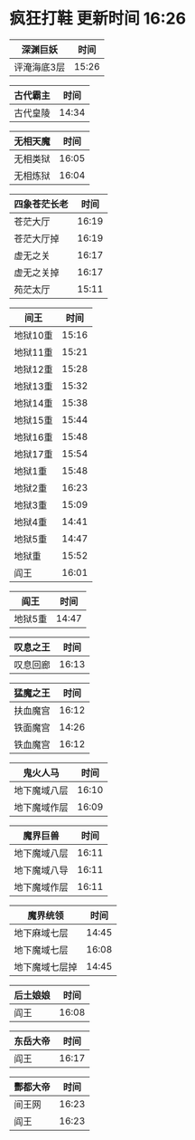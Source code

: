 # 疯狂打鞋 更新时间 16:26

| 深渊巨妖   | 时间    |
|--------|-------|
| 评淹海底3层 | 15:26 |

| 古代霸主   | 时间    |
|--------|-------|
| 古代皇陵 | 14:34 |

| 无相天魔   | 时间    |
|--------|-------|
| 无相类狱 | 16:05 |
| 无相炼狱 | 16:04 |

| 四象苍茫长老   | 时间    |
|--------|-------|
| 苍茫大厅 | 16:19 |
| 苍茫大厅掉 | 16:19 |
| 虚无之关 | 16:17 |
| 虚无之关掉 | 16:17 |
| 苑茫太厅 | 15:11 |

| 间王   | 时间    |
|--------|-------|
| 地狱10重 | 15:16 |
| 地狱11重 | 15:21 |
| 地狱12重 | 15:28 |
| 地狱13重 | 15:32 |
| 地狱14重 | 15:38 |
| 地狱15重 | 15:44 |
| 地狱16重 | 15:48 |
| 地狱17重 | 15:54 |
| 地狱1重 | 15:48 |
| 地狱2重 | 16:23 |
| 地狱3重 | 15:09 |
| 地狱4重 | 14:41 |
| 地狱5重 | 14:47 |
| 地狱重 | 15:52 |
| 阎王 | 16:01 |

| 阎王   | 时间    |
|--------|-------|
| 地狱5重 | 14:47 |

| 叹息之王   | 时间    |
|--------|-------|
| 叹息回廊 | 16:13 |

| 猛魔之王   | 时间    |
|--------|-------|
| 扶血魔宫 | 16:12 |
| 铁面魔宫 | 14:26 |
| 铁血魔宫 | 16:12 |

| 鬼火人马   | 时间    |
|--------|-------|
| 地下魔域八层 | 16:10 |
| 地下魔域作层 | 16:09 |

| 魔界巨兽   | 时间    |
|--------|-------|
| 地下魔域八层 | 16:11 |
| 地下魔域八导 | 16:11 |
| 地下魔域作层 | 16:11 |

| 魔界统领   | 时间    |
|--------|-------|
| 地下麻域七层 | 14:45 |
| 地下魔域七层 | 16:08 |
| 地下魔域七层掉 | 14:45 |

| 后土娘娘   | 时间    |
|--------|-------|
| 阎王 | 16:08 |

| 东岳大帝   | 时间    |
|--------|-------|
| 阎王 | 16:17 |

| 酆都大帝   | 时间    |
|--------|-------|
| 间王网 | 16:23 |
| 阎王 | 16:23 |